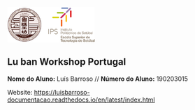 <img src="./project/docs/source/equipments/manuais/logos/Logo_Luban_IPS_2.png" width="200" />    

## Lu ban Workshop Portugal

<p>
  <strong>Nome do Aluno:</strong> Luís Barroso // <strong>Número do Aluno:</strong> 190203015
</p>

Website: https://luisbarroso-documentacao.readthedocs.io/en/latest/index.html
